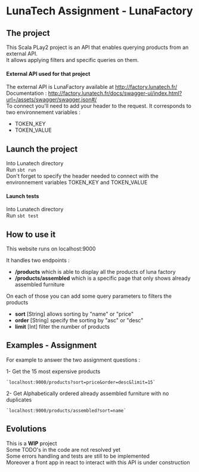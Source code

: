 # LunaTech Assignment - LunaFactory

## The project
This Scala PLay2 project is an API that enables querying products from an external API.  
It allows applying filters and specific queries on them.  

#### External API used for that project
The external API is LunaFactory available at http://factory.lunatech.fr/  
Documentation : http://factory.lunatech.fr/docs/swagger-ui/index.html?url=/assets/swagger/swagger.json#/  
To connect you'll need to add your header to the request. It corresponds to two environnement variables :
* TOKEN_KEY
* TOKEN_VALUE

## Launch the project
Into Lunatech directory  
Run `sbt run`   
Don't forget to specify the header needed to connect with the environnement variables TOKEN_KEY and TOKEN_VALUE

#### Launch tests 
Into Lunatech directory  
Run `sbt test`

## How to use it
This website runs on localhost:9000

It handles two endpoints :
* **/products** which is able to display all the products of luna factory
* **/products/assembled** which is a specific page that only shows already assembled furniture

On each of those you can add some query parameters to filters the products
* **sort** [String] allows sorting by "name" or "price"
* **order** [String] specify the sorting by "asc" or "desc"
* **limit** [Int] filter the number of products 

## Examples - Assignment
For example to answer the two assignment questions :

1- Get the 15 most expensive products  

    `localhost:9000/products?sort=price&order=desc&limit=15`  
    
2- Get Alphabetically ordered already assembled furniture with no duplicates  

    `localhost:9000/products/assembled?sort=name`  

## Evolutions
This is a **WIP** project  
Some TODO's in the code are not resolved yet  
Some errors handling and tests are still to be implemented  
Moreover a front app in react to interact with this API is under construction
